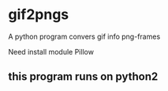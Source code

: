 # gif2pngs
A python program convers gif info png-frames

Need install module Pillow

## this program runs on python2
